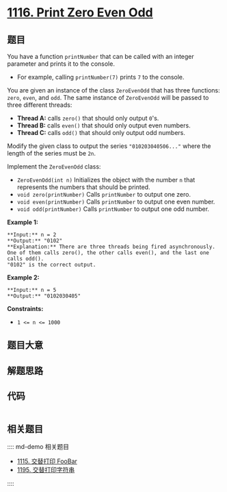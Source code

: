 # [1116. Print Zero Even Odd](https://leetcode.com/problems/print-zero-even-odd)

## 题目

You have a function `printNumber` that can be called with an integer parameter
and prints it to the console.

  * For example, calling `printNumber(7)` prints `7` to the console.

You are given an instance of the class `ZeroEvenOdd` that has three functions:
`zero`, `even`, and `odd`. The same instance of `ZeroEvenOdd` will be passed
to three different threads:

  * **Thread A:** calls `zero()` that should only output `0`'s.
  * **Thread B:** calls `even()` that should only output even numbers.
  * **Thread C:** calls `odd()` that should only output odd numbers.

Modify the given class to output the series `"010203040506..."` where the
length of the series must be `2n`.

Implement the `ZeroEvenOdd` class:

  * `ZeroEvenOdd(int n)` Initializes the object with the number `n` that represents the numbers that should be printed.
  * `void zero(printNumber)` Calls `printNumber` to output one zero.
  * `void even(printNumber)` Calls `printNumber` to output one even number.
  * `void odd(printNumber)` Calls `printNumber` to output one odd number.



**Example 1:**

    
    
    **Input:** n = 2
    **Output:** "0102"
    **Explanation:** There are three threads being fired asynchronously.
    One of them calls zero(), the other calls even(), and the last one calls odd().
    "0102" is the correct output.
    

**Example 2:**

    
    
    **Input:** n = 5
    **Output:** "0102030405"
    



**Constraints:**

  * `1 <= n <= 1000`


## 题目大意

## 解题思路

## 代码

```javascript

```

## 相关题目

:::: md-demo 相关题目
- [1115. 交替打印 FooBar](https://leetcode.com/problems/print-foobar-alternately)
- [1195. 交替打印字符串](https://leetcode.com/problems/fizz-buzz-multithreaded)

::::
